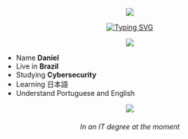 <p align="center">
<img src="https://github.com/Dane129/Dane129/assets/146590324/f95c29f3-0715-47d3-bacb-b1286a734888">
</p>

<p align="center">
<a href="https://git.io/typing-svg"><img src="https://readme-typing-svg.demolab.com?font=Fira+Code&pause=1000&color=F74029&center=true&random=false&width=435&lines=%E3%81%AF%E3%81%98%E3%82%81%E3%81%BE%E3%81%97%E3%81%A6;%E7%A7%81%E3%81%AE%E5%90%8D%E5%89%8D%E3%81%AF%E3%83%80%E3%83%8B%E3%82%A8%E3%83%AB%E3%81%A7%E3%81%99;%E3%81%A9%E3%81%86%E3%81%9E+%E3%82%88%E3%82%8D%E3%81%97%E3%81%8F" alt="Typing SVG" /></a>
</p>

<p align="center">
<img src="https://github.com/Dane129/Dane129/assets/146590324/4d472f8b-111d-4d77-964c-2b5c12ae6e53">
</p>

<ul>
  <li>Name <strong>Daniel</strong> </li>
  <li>Live in <strong>Brazil</strong></li>
  <li>Studying <strong>Cybersecurity</strong></li>
  <li>Learning 日本語</li>
  <li>Understand Portuguese and English</li>
</ul>

<p align="center">
<img src="https://github.com/Dane129/Dane129/assets/146590324/090c226e-9c13-4d87-9851-01497aa318b3">
</p>

<em><h6 align="center">In an IT degree at the moment</h6></em>
<!---
Dane129/Dane129 is a ✨ special ✨ repository because its `README.md` (this file) appears on your GitHub profile.
You can click the Preview link to take a look at your changes.
--->
